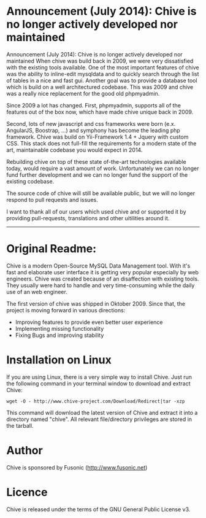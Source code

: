 Announcement (July 2014): Chive is no longer actively developed nor maintained
=====
Announcement (July 2014): Chive is no longer actively developed nor maintained
When chive was build back in 2009, we were very dissatisfied with the existing tools available. One of the most important features of chive was the ability to inline-edit mysqldata and to quickly search through the list of tables in a nice and fast gui. Another goal was to provide a database tool which is build on a well architectured codebase. This was 2009 and chive was a really nice replacement for the good old phpmyadmin.

Since 2009 a lot has changed. First, phpmyadmin, supports all of the features out of the box now, which have made chive unique back in 2009.

Second, lots of new javascript and css frameworks were born (e.x. AngularJS, Boostrap, ...) and symphony has become the leading php framework. Chive was build on Yii-Framework 1.4 + Jquery with custom CSS. This stack does not full-fill the requirements for a modern state of the art, maintainable codebase you would expect in 2014.

Rebuilding chive on top of these state of-the-art technologies available today, would require a vast amount of work. Unfortunately we can no longer fund further development and we can no longer fund the support of the existing codebase.

The source code of chive will still be available public, but we will no longer respond to pull requests and issues.

I want to thank all of our users which used chive and or supported it by providing pull-requests, translations and other uitilities around it.

--------------


Original Readme:
=====

Chive is a modern Open-Source MySQL Data Management tool. With it's fast and elaborate user interface it is getting very popular especially by web engineers. Chive was created because of an disaffection with existing tools. They usually were hard to handle and very time-consuming while the daily use of an web engineer.

The first version of chive was shipped in Oktober 2009. Since that, the project is moving forward in various directions:

* Improving features to provide even better user experience
* Implementing missing functionality
* Fixing Bugs and improving stability

Installation on Linux
=====
If you are using Linux, there is a very simple way to install Chive. 
Just run the following command in your terminal window to download and extract Chive:

    wget -O - http://www.chive-project.com/Download/Redirect|tar -xzp

This command will download the latest version of Chive and extract it into a directory named "chive". 
All relevant file/directory privileges are stored in the tarball.


Author
=====
Chive is sponsored by Fusonic (http://www.fusonic.net)


Licence
=====
Chive is released under the terms of the GNU General Public License v3.

